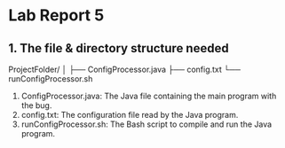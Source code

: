 # Lab Report 5
## 1. The file & directory structure needed
ProjectFolder/
│
├── ConfigProcessor.java
├── config.txt
└── runConfigProcessor.sh
1. ConfigProcessor.java: The Java file containing the main program with the bug.
2. config.txt: The configuration file read by the Java program.
3. runConfigProcessor.sh: The Bash script to compile and run the Java program.
